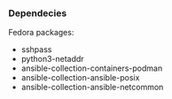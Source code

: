 ### Dependecies
Fedora packages:
- sshpass
- python3-netaddr
- ansible-collection-containers-podman
- ansible-collection-ansible-posix
- ansible-collection-ansible-netcommon

